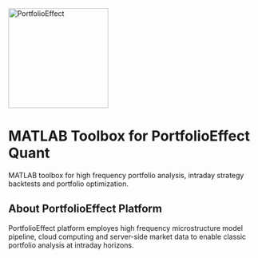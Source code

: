 <a href="https://www.portfolioeffect.com/">
  <img width="200" src="https://www.portfolioeffect.com/img/logo/portfolioeffect-logo-full-200-950.png" alt="PortfolioEffect">
</a>

# MATLAB Toolbox for PortfolioEffect Quant 
MATLAB toolbox for high frequency portfolio analysis, intraday strategy backtests and portfolio optimization.

## About PortfolioEffect Platform
PortfolioEffect platform employes high frequency microstructure model pipeline, cloud computing and server-side 
market data to enable classic portfolio analysis at intraday horizons.


